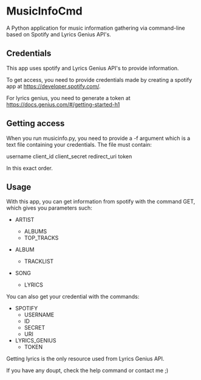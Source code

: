 # MusicInfoCmd

A Python application for music information gathering via command-line based on Spotify and Lyrics Genius API's.

## Credentials

This app uses spotify and Lyrics Genius API's to provide information.

To get access, you need to provide credentials made by creating a spotify app at https://developer.spotify.com/.

For lyrics genius, you need to generate a token at https://docs.genius.com/#/getting-started-h1

## Getting access

When you run musicinfo.py, you need to provide a -f argument which is a text file containing your credentials. The file must contain:

username
client_id
client_secret
redirect_uri
token

In this exact order.

## Usage

With this app, you can get information from spotify with the command GET, which gives you parameters such:

* ARTIST
     * ALBUMS
     * TOP_TRACKS

* ALBUM
     * TRACKLIST
* SONG
     * LYRICS

You can also get your credential with the commands:

* SPOTIFY
    * USERNAME
    * ID
    * SECRET
    * URI
* LYRICS_GENIUS
    * TOKEN

Getting lyrics is the only resource used from Lyrics Genius API.  
  
If you have any doupt, check the help command or contact me ;)
